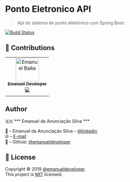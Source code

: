 # Ponto Eletronico API
>Api do sistema de ponto eletrônico com Spring Boot.

[![Build Status][travis-image]][travis-url]

## 🤝 Contributions

<table>
  <tr>  	
  	<td align="center">
  		<a href="https://github.com/emanueldeveloper82/">
  			<img src="https://avatars3.githubusercontent.com/u/31600150?s=460&v=4" width="75px;" alt="Emanuel Baêa"/>
  			<br/>
  			<sub>
  				<b>Emanuel Developer</b>
  			</sub>
  		</a>
  		  <br/>
  		<a href="https://github.com/emanueldeveloper82/ponto-eletronico-api/commits?author=emanueldeveloper82" title="Code">
  		   💻
  		</a>
	</td>
  </tr>
</table>
  



## Author

🇧🇷 *** Emanuel da Anunciação Silva ***

👤 – Emanuel da Anunciação Silva – [@linkedin](https://www.linkedin.com/in/emanuel-silva-05743b84/) <br/>
🌐 – [E-mail](emanuel.developer82@gmail.com) <br/>
🎱 – Github: [@emanueldeveloper](https://github.com/emanueldeveloper82)


## 📝 License

Copyright © 2019 [@emanueldeveloper](https://github.com/emanueldeveloper82).<br />
This project is [MIT](https://github.com/emanueldeveloper82/ponto-eletronico-api/blob/master/LICENSE) licensed.




<!-- Markdown link & img dfn's -->
[travis-image]: https://img.shields.io/travis/emanueldeveloper82/ponto-eletronico-api/master.svg?style=flat-square
[travis-url]: https://travis-ci.org/emanueldeveloper82/ponto-eletronico-api
